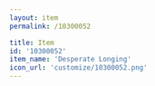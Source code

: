 ```yaml
---
layout: item
permalink: /10300052

title: Item
id: '10300052'
item_name: 'Desperate Longing'
icon_url: 'customize/10300052.png'
---
```

